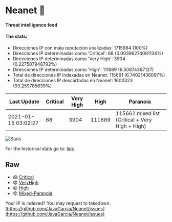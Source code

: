 # Neanet :hocho:
#### Threat intelligence feed
#### The stats:

- Direcciones IP con mala reputacion analizadas: 1715984 (100%)
- Direcciones IP determinadas como 'Critical':  68 (0.00396274091134%)
- Direcciones IP determinadas como 'Very High':  3904 (0.227507948792%)
- Direcciones IP determinadas como 'High':  111689 (6.50874367127)
- Total de direcciones IP indexadas en Neanet:  115661 (6.74021436097%)
- Total de direcciones IP descartadas en Neanet:  1600323 (93.259785639%)

| Last Update | Critical | Very High | High | Paranoia |
| --- | --- | --- | --- | --- |
| 2021-01-15 03:02:27 | 68 | 3904 | 111689 | 115661 mixed list (Critical + Very High + High)|

![Stats](https://docs.google.com/spreadsheets/d/e/2PACX-1vSnaNMIXVabIpDJjufMlzH7poXnshF3mgd8Is1g9ytUEzVsP5my4Trn8f-xkoLLQ38xpL3HtmUexLo6/pubchart?oid=501124687&format=image)

For the historical stats go to: [link](/stats.csv)
## Raw
- :scream: [Critical](https://raw.githubusercontent.com/JavaGarcia/Neanet/master/blacklists/neanet_critical.txt)
- :fearful: [VeryHigh](https://raw.githubusercontent.com/JavaGarcia/Neanet/master/blacklists/neanet_veryHigh.txtt)
- :frowning: [High](https://raw.githubusercontent.com/JavaGarcia/Neanet/master/blacklists/neanet_high.txt)
- :dizzy_face: [Mixed-Paranoia](https://raw.githubusercontent.com/JavaGarcia/Neanet/master/blacklists/neanet_all.txt)


Your IP is indexed? You may request to takedown. [https://github.com/JavaGarcia/Neanet/issues](https://github.com/JavaGarcia/Neanet/issues)


















































































































































































































































































































































































































































































































































































































































































































































































































































































































































































































































































































































































































































































































































































































































































































































































































































































































































































































































































































































































































































































































































































































































































































































































































































































































































































































































































































































































































































































































































































































































































































































































































































































































































































































































































































































































































































